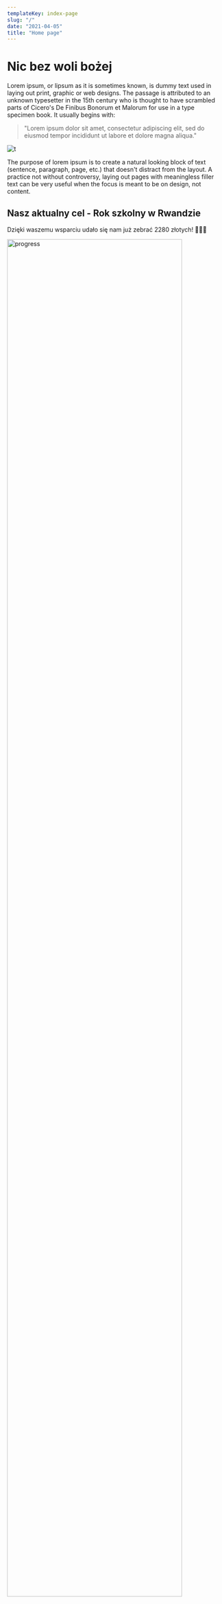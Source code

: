 ```yaml
---
templateKey: index-page
slug: "/"
date: "2021-04-05"
title: "Home page"
---
```

# Nic bez woli bożej
Lorem ipsum, or lipsum as it is sometimes known, is dummy text used in laying out print, graphic or web designs. The passage is attributed to an unknown typesetter in the 15th century who is thought to have scrambled parts of Cicero's De Finibus Bonorum et Malorum for use in a type specimen book. It usually begins with:

>"Lorem ipsum dolor sit amet, consectetur adipiscing elit, sed do eiusmod tempor incididunt ut labore et dolore magna aliqua."

  ![t](/img/foto1.JPG "aaa")

The purpose of lorem ipsum is to create a natural looking block of text (sentence, paragraph, page, etc.) that doesn't distract from the layout. A practice not without controversy, laying out pages with meaningless filler text can be very useful when the focus is meant to be on design, not content. 

## Nasz aktualny cel - Rok szkolny w Rwandzie
Dzięki waszemu wsparciu udało się nam już zebrać 2280 złotych! 💪💪💪

<img src="/img/prog.svg" width="90%" style="max-width:600px" alt="progress">

Cel: 3000 złotych. Więcej o akcji możecie przeczytać tutaj: [Rok szkolny w Rwandzie](/blog/post1).